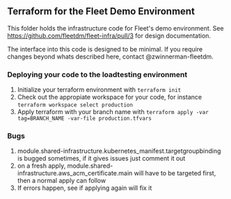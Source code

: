 ## Terraform for the Fleet Demo Environment
This folder holds the infrastructure code for Fleet's demo environment. See https://github.com/fleetdm/fleet-infra/pull/3 for design documentation.

The interface into this code is designed to be minimal.
If you require changes beyond whats described here, contact @zwinnerman-fleetdm.

### Deploying your code to the loadtesting environment
1. Initialize your terraform environment with `terraform init`
2. Check out the appropiate workspace for your code, for instance `terraform workspace select production`
3. Apply terraform with your branch name with `terraform apply -var tag=BRANCH_NAME -var-file production.tfvars`

### Bugs
1. module.shared-infrastructure.kubernetes_manifest.targetgroupbinding is bugged sometimes, if it gives issues just comment it out
1. on a fresh apply, module.shared-infrastructure.aws_acm_certificate.main will have to be targeted first, then a normal apply can follow
1. If errors happen, see if applying again will fix it
